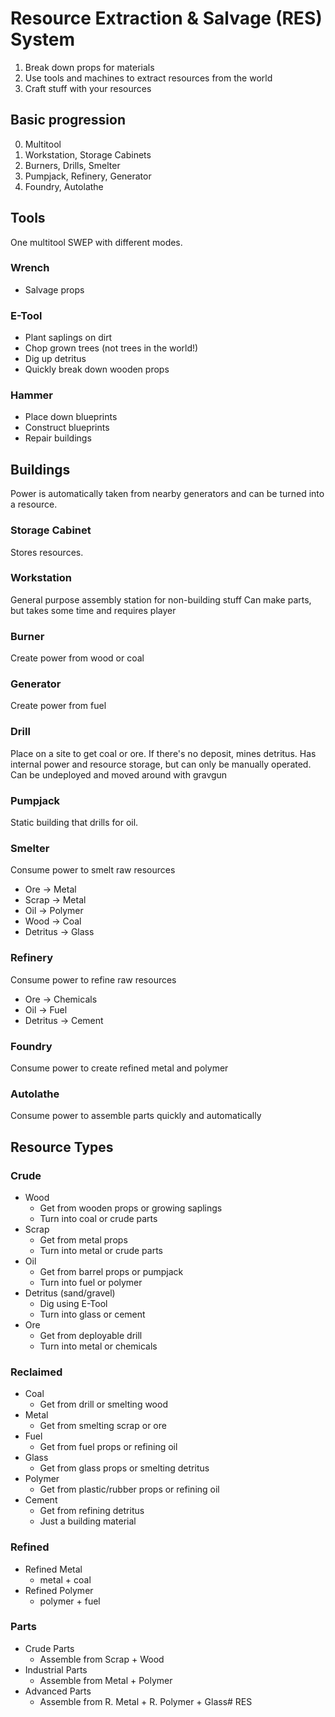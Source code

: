 # Resource Extraction & Salvage (RES) System
1. Break down props for materials
2. Use tools and machines to extract resources from the world
3. Craft stuff with your resources

## Basic progression
0. Multitool
1. Workstation, Storage Cabinets
2. Burners, Drills, Smelter
3. Pumpjack, Refinery, Generator
4. Foundry, Autolathe

## Tools
One multitool SWEP with different modes.

### Wrench
- Salvage props

### E-Tool
- Plant saplings on dirt
- Chop grown trees (not trees in the world!)
- Dig up detritus
- Quickly break down wooden props

### Hammer
- Place down blueprints
- Construct blueprints
- Repair buildings

## Buildings
Power is automatically taken from nearby generators and can be turned into a resource.

### Storage Cabinet
Stores resources.

### Workstation
General purpose assembly station for non-building stuff
Can make parts, but takes some time and requires player

### Burner
Create power from wood or coal

### Generator
Create power from fuel

### Drill
Place on a site to get coal or ore. If there's no deposit, mines detritus.
Has internal power and resource storage, but can only be manually operated.
Can be undeployed and moved around with gravgun

### Pumpjack
Static building that drills for oil.

### Smelter
Consume power to smelt raw resources
- Ore -> Metal
- Scrap -> Metal
- Oil -> Polymer
- Wood -> Coal
- Detritus -> Glass

### Refinery
Consume power to refine raw resources
- Ore -> Chemicals
- Oil -> Fuel
- Detritus -> Cement

### Foundry
Consume power to create refined metal and polymer

### Autolathe
Consume power to assemble parts quickly and automatically

## Resource Types
### Crude
- Wood
  - Get from wooden props or growing saplings
  - Turn into coal or crude parts
- Scrap
  - Get from metal props
  - Turn into metal or crude parts
- Oil
  - Get from barrel props or pumpjack
  - Turn into fuel or polymer
- Detritus (sand/gravel)
  - Dig using E-Tool
  - Turn into glass or cement
- Ore
  - Get from deployable drill
  - Turn into metal or chemicals

### Reclaimed
- Coal
  - Get from drill or smelting wood
- Metal
  - Get from smelting scrap or ore
- Fuel
  - Get from fuel props or refining oil
- Glass
  - Get from glass props or smelting detritus
- Polymer
  - Get from plastic/rubber props or refining oil
- Cement
  - Get from refining detritus
  - Just a building material

### Refined
- Refined Metal
  - metal + coal
- Refined Polymer
  - polymer + fuel

### Parts
- Crude Parts
  - Assemble from Scrap + Wood
- Industrial Parts
  - Assemble from Metal + Polymer
- Advanced Parts
  - Assemble from R. Metal + R. Polymer + Glass# RES
